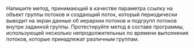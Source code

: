 Напишите метод, принимающий в качестве параметра ссылку на объект группы потоков и создающий поток,
который периодически выводит на экран данные об иерархии потоков и подгрупп потоков внутри заданной группы. 
Протестируйте метод в составе программы, использующей несколько непродолжительных по времени выполнения потоков, 
которые принадлежат различным группам.